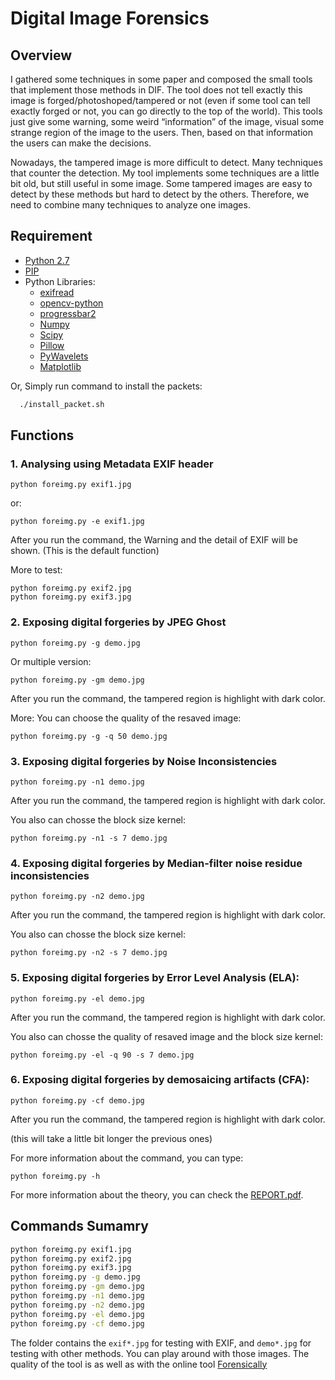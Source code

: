 # Digital Image Forensics

## Overview
I gathered some techniques in some paper and composed the small tools that implement those methods in DIF. The tool does not tell exactly this image is forged/photoshoped/tampered or not (even if some tool can tell exactly forged or not, you can go directly to the top of the world).   This tools just give some warning, some weird “information” of the image, visual some strange region of the image to the users. Then, based on that information the users can make the decisions.

Nowadays, the tampered image is more difficult to detect. Many techniques that counter the detection. My tool implements some techniques are a little bit old, but still useful in some image. Some tampered images are easy to detect by these methods but hard to detect by the others. Therefore, we need to combine many techniques to analyze one images.

## Requirement
* [Python 2.7](https://www.python.org/)
* [PIP](https://pip.pypa.io/en/stable/installing/)
* Python Libraries:
  * [exifread](https://pypi.org/project/ExifRead/)
  * [opencv-python](https://pypi.org/project/opencv-python/)
  * [progressbar2](https://pypi.org/project/progressbar2/)
  * [Numpy](http://www.numpy.org/)
  * [Scipy](https://www.scipy.org/install.html)
  * [Pillow](https://pillow.readthedocs.io/en/5.1.x/installation.html)
  * [PyWavelets](http://pywavelets.readthedocs.io/en/latest/)
  * [Matplotlib](https://matplotlib.org/users/installing.html)

Or, Simply run command to install the packets:
```bash
  ./install_packet.sh
```
 
## Functions
### 1. Analysing using Metadata EXIF header
```
python foreimg.py exif1.jpg
```
or:
```
python foreimg.py -e exif1.jpg
```

After you run the command, the Warning and the detail of EXIF will be shown.
(This is the default function)

More to test:
```
python foreimg.py exif2.jpg
python foreimg.py exif3.jpg
```

### 2. Exposing digital forgeries by JPEG Ghost
```
python foreimg.py -g demo.jpg
```

Or multiple version:

```
python foreimg.py -gm demo.jpg
```

After you run the command, the tampered region is highlight with dark color.

More:
You can choose the quality of the resaved image:

```
python foreimg.py -g -q 50 demo.jpg
```

### 3. Exposing digital forgeries by Noise Inconsistencies
```
python foreimg.py -n1 demo.jpg
```
After you run the command, the tampered region is highlight with dark color.

You also can chosse the block size kernel:

```
python foreimg.py -n1 -s 7 demo.jpg
```

### 4. Exposing digital forgeries by Median-filter noise residue inconsistencies
```
python foreimg.py -n2 demo.jpg
```
After you run the command, the tampered region is highlight with dark color.

You also can chosse the block size kernel:

```
python foreimg.py -n2 -s 7 demo.jpg
```

### 5. Exposing digital forgeries by Error Level Analysis (ELA):
```
python foreimg.py -el demo.jpg
```
After you run the command, the tampered region is highlight with dark color.

You also can chosse the quality of resaved image and the block size kernel:

```
python foreimg.py -el -q 90 -s 7 demo.jpg
```

### 6. Exposing digital forgeries by demosaicing artifacts (CFA):
```
python foreimg.py -cf demo.jpg
```
After you run the command, the tampered region is highlight with dark color.

(this will take a little bit longer the previous ones)


For more information about the command, you can type:

```
python foreimg.py -h
```

For more information about the theory, you can check the [REPORT.pdf](https://github.com/anhduy41294/imageforensics/blob/master/REPORT.pdf).

## Commands Sumamry

```bash
python foreimg.py exif1.jpg
python foreimg.py exif2.jpg
python foreimg.py exif3.jpg
python foreimg.py -g demo.jpg
python foreimg.py -gm demo.jpg
python foreimg.py -n1 demo.jpg
python foreimg.py -n2 demo.jpg
python foreimg.py -el demo.jpg
python foreimg.py -cf demo.jpg
```

The folder contains the `exif*.jpg` for testing with EXIF, and `demo*.jpg` for testing with other methods. You can play around with those images. The quality of the tool is as well as with the online tool [Forensically](https://29a.ch/photo-forensics/#forensic-magnifier)
